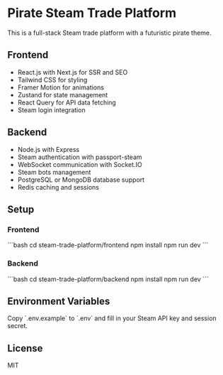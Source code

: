# Pirate Steam Trade Platform

This is a full-stack Steam trade platform with a futuristic pirate theme.

## Frontend

- React.js with Next.js for SSR and SEO
- Tailwind CSS for styling
- Framer Motion for animations
- Zustand for state management
- React Query for API data fetching
- Steam login integration

## Backend

- Node.js with Express
- Steam authentication with passport-steam
- WebSocket communication with Socket.IO
- Steam bots management
- PostgreSQL or MongoDB database support
- Redis caching and sessions

## Setup

### Frontend

\`\`\`bash
cd steam-trade-platform/frontend
npm install
npm run dev
\`\`\`

### Backend

\`\`\`bash
cd steam-trade-platform/backend
npm install
npm run dev
\`\`\`

## Environment Variables

Copy \`.env.example\` to \`.env\` and fill in your Steam API key and session secret.

## License

MIT
